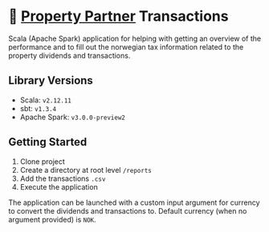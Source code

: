 # :house_with_garden: [Property Partner](https://www.propertypartner.co?r=Fredrik01) Transactions
Scala (Apache Spark) application for helping with getting an overview of the performance and to fill out the norwegian tax information related to the property dividends and transactions.

## Library Versions
- Scala: `v2.12.11`
- sbt: `v1.3.4`
- Apache Spark: `v3.0.0-preview2`

## Getting Started
1. Clone project
2. Create a directory at root level `/reports`
3. Add the transactions `.csv`
4. Execute the application

The application can be launched with a custom input argument for currency to convert the dividends and transactions to. Default currency (when no argument provided) is `NOK`. 
